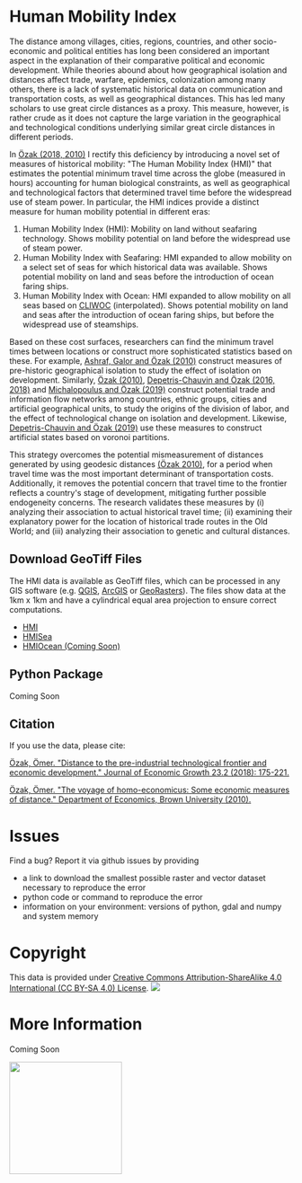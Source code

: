 # Human Mobility Index


The distance among villages, cities, regions, countries, and other socio-economic and political entities has long been considered an important aspect in the explanation of their comparative political and economic development. While theories abound about how geographical isolation and distances affect trade, warfare, epidemics, colonization among many others, there is a lack of systematic historical data on communication and transportation costs, as well as geographical distances. This has led many scholars to use great circle distances as a proxy. This measure, however, is rather crude as it does not capture the large variation in the geographical and technological conditions underlying similar great circle distances in different periods.

In [Özak (2018, ](http://rdcu.be/I4YI)[2010)](http://omerozak.com/pdf/Ozak_voyage.pdf) I rectify this deficiency by introducing a novel set of measures of historical mobility: "The Human Mobility Index (HMI)" that estimates the potential minimum travel time across the globe (measured in hours) accounting for human biological constraints, as well as geographical and technological factors that determined travel time before the widespread use of steam power. In particular, the HMI indices provide a distinct measure for human mobility potential in different eras:

1. Human Mobility Index (HMI): Mobility on land without seafaring technology. Shows mobility potential on land before the widespread use of steam power.
2. Human Mobility Index with Seafaring: HMI expanded to allow mobility on a select set of seas for which historical data was available. Shows potential mobility on land and seas before the introduction of ocean faring ships.
3. Human Mobility Index with Ocean: HMI expanded to allow mobility on all seas based on [CLIWOC]() (interpolated). Shows potential mobility on land and seas after the introduction of ocean faring ships, but before the widespread use of steamships.

Based on these cost surfaces, researchers can find the minimum travel times between locations or construct more sophisticated statistics based on these. For example, [Ashraf, Galor and Özak (2010)](https://onlinelibrary.wiley.com/doi/abs/10.1111/j.1542-4774.2010.tb00511.x) construct measures of pre-historic geographical isolation to study the effect of isolation on development. Similarly, [Özak (2010)](http://omerozak.com/pdf/Ozak_voyage.pdf), [Depetris-Chauvin and Özak (2016, ](http://ssrn.com/abstract=2827328)[2018)](https://ssrn.com/abstract=3130747) and  [Michalopoulus and Özak (2019)]() construct potential trade and information flow networks among countries, ethnic groups, cities and artificial geographical units, to study the origins of the division of labor, and the effect of technological change on isolation and development. Likewise, [Depetris-Chauvin and Özak (2019)]() use these measures to construct artificial states based on voronoi partitions.

This strategy overcomes the potential mismeasurement of distances generated by using geodesic distances [(Özak 2010)](http://omerozak.com/pdf/Ozak_voyage.pdf), for a period when travel time was the most important determinant of transportation costs. Additionally, it removes the potential concern that travel time to the frontier reflects a country's stage of development, mitigating further possible endogeneity concerns. The research validates these measures by (i) analyzing their association to actual historical travel time; (ii) examining their explanatory power for the location of historical trade routes in the Old World; and (iii) analyzing their association to genetic and cultural distances.

## Download GeoTiff Files

The HMI data is available as GeoTiff files, which can be processed in any GIS software (e.g. [QGIS](https://qgis.org/), [ArcGIS](https://www.arcgis.com/) or [GeoRasters](https://github.com/ozak/georasters)). The files show data at the 1km x 1km and have a cylindrical equal area projection to ensure correct computations.

* [HMI](https://www.dropbox.com/s/imjrjgaiowy5mg9/HMI.tif?dl=0)
* [HMISea](https://www.dropbox.com/s/b1aaoyyzipn6hmm/HMISea.tif?dl=0)
* [HMIOcean (Coming Soon)]()

## Python Package

Coming Soon

## Citation

If you use the data, please cite:

[Özak, Ömer. "Distance to the pre-industrial technological frontier and economic development." Journal of Economic Growth 23.2 (2018): 175-221.](http://rdcu.be/I4YI)

[Özak, Ömer. "The voyage of homo-economicus: Some economic measures of distance." Department of Economics, Brown University (2010).](http://omerozak.com/pdf/Ozak_voyage.pdf)

# Issues

Find a bug? Report it via github issues by providing

- a link to download the smallest possible raster and vector dataset necessary to reproduce the error
- python code or command to reproduce the error
- information on your environment: versions of python, gdal and numpy and system memory

# Copyright

This data is provided under [Creative Commons Attribution-ShareAlike 4.0 International (CC BY-SA 4.0) License](https://creativecommons.org/licenses/by-sa/4.0/). ![](http://mirrors.creativecommons.org/presskit/buttons/88x31/svg/by-sa.svg)

# More Information

Coming Soon

[<img src="https://github.com/ozak/Caloric-Suitability-Index/raw/master/pics/SMUlogowWordmarkRB.jpg" width="200">](http://omerozak.com)
